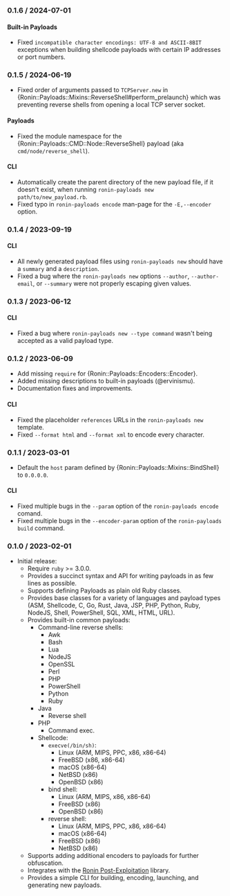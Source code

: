 ### 0.1.6 / 2024-07-01

#### Built-in Payloads

* Fixed `incompatible character encodings: UTF-8 and ASCII-8BIT` exceptions when
  building shellcode payloads with certain IP addresses or port numbers.

### 0.1.5 / 2024-06-19

* Fixed order of arguments passed to `TCPServer.new` in
  {Ronin::Payloads::Mixins::ReverseShell#perform_prelaunch} which was preventing
  reverse shells from opening a local TCP server socket.

#### Payloads

* Fixed the module namespace for the {Ronin::Payloads::CMD::Node::ReverseShell}
  payload (aka `cmd/node/reverse_shell`).

#### CLI

* Automatically create the parent directory of the new payload file,
  if it doesn't exist, when running `ronin-payloads new path/to/new_payload.rb`.
* Fixed typo in `ronin-payloads encode` man-page for the `-E,--encoder` option.

### 0.1.4 / 2023-09-19

#### CLI

* All newly generated payload files using `ronin-payloads new` should have a
  `summary` and a `description`.
* Fixed a bug where the `ronin-payloads new` options `--author`,
  `--author-email`, or `--summary` were not properly escaping given values.

### 0.1.3 / 2023-06-12

#### CLI 

* Fixed a bug where `ronin-payloads new --type command`  wasn't being accepted
  as a valid payload type.

### 0.1.2 / 2023-06-09

* Add missing `require` for {Ronin::Payloads::Encoders::Encoder}.
* Added missing descriptions to built-in payloads (@ervinismu).
* Documentation fixes and improvements.

#### CLI

* Fixed the placeholder `references` URLs in the `ronin-payloads new` template.
* Fixed `--format html` and `--format xml` to encode every character.

### 0.1.1 / 2023-03-01

* Default the `host` param defined by {Ronin::Payloads::Mixins::BindShell} to
  `0.0.0.0`.

#### CLI

* Fixed multiple bugs in the `--param` option of the `ronin-payloads encode`
  comand.
* Fixed multiple bugs in the `--encoder-param` option of
  the `ronin-payloads build` command.

### 0.1.0 / 2023-02-01

* Initial release:
  * Require `ruby` >= 3.0.0.
  * Provides a succinct syntax and API for writing payloads in as few lines as
    possible.
  * Supports defining Payloads as plain old Ruby classes.
  * Provides base classes for a variety of languages and payload types
   (ASM, Shellcode, C, Go, Rust, Java, JSP, PHP, Python, Ruby, NodeJS, Shell,
    PowerShell, SQL, XML, HTML, URL).
  * Provides built-in common payloads:
    * Command-line reverse shells:
      * Awk
      * Bash
      * Lua
      * NodeJS
      * OpenSSL
      * Perl
      * PHP
      * PowerShell
      * Python
      * Ruby
    * Java
      * Reverse shell
    * PHP
      * Command exec.
    * Shellcode:
      * `execve(/bin/sh)`:
        * Linux (ARM, MIPS, PPC, x86, x86-64)
        * FreeBSD (x86, x86-64)
        * macOS (x86-64)
        * NetBSD (x86)
        * OpenBSD (x86)
      * bind shell:
        * Linux (ARM, MIPS, x86, x86-64)
        * FreeBSD (x86)
        * OpenBSD (x86)
      * reverse shell:
        * Linux (ARM, MIPS, PPC, x86, x86-64)
        * macOS (x86-64)
        * FreeBSD (x86)
        * NetBSD (x86)
  * Supports adding additional encoders to payloads for further obfuscation.
  * Integrates with the [Ronin Post-Exploitation][ronin-post_ex] library.
  * Provides a simple CLI for building, encoding, launching, and generating new
    payloads.

[ronin-post_ex]: https://github.com/ronin-rb/ronin-post_ex#readme
